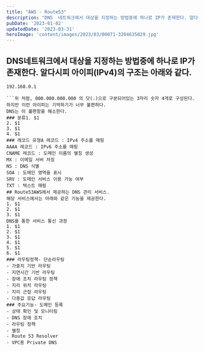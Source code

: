 ```yaml
---
title: "AWS - Route53"
description: "DNS  네트워크에서 대상을 지정하는 방법중에 하나로 IP가 존재한다. 알다시피 아이피(IPv4)의 구조는 아래와 같다.  192.168.0.1   위 처럼, 000.000.000.000 의 닷(.)으로 구분되어있는 3자리 숫자 4개로 구성된다. 하지만 이런 아이피는 기억하기가 너무 불..."
pubDate: '2023-01-02'
updatedDate: '2023-03-31'
heroImage: 'content/images/2023/03/00071-3204635829.jpg'
---
```


## DNS네트워크에서 대상을 지정하는 방법중에 하나로 IP가 존재한다. 알다시피 아이피(IPv4)의 구조는 아래와 같다.
```
192.168.0.1

```위 처럼, 000.000.000.000 의 닷(.)으로 구분되어있는 3자리 숫자 4개로 구성된다. 하지만 이런 아이피는 기억하기가 너무 불편하다.
DNS는 이 불편함을 해소한다.
### 분류1. $1
2. $1
3. $1
4. $1
### 레코드 유형A 레코드 : IPv4 주소를 매핑
AAAA 레코드 : IPv6 주소를 매핑
CNAME 레코드 : 도메인 이름의 별칭 생성
MX : 이메일 서버 저징
NS : DNS 식별
SOA : 도메인 영역을 표시
SRV : 도메인 서비스 이용 가능 여부
TXT : 텍스트 매핑
## Route53AWS에서 제공하는 DNS 관리 서비스.
해당 서비스에서는 아래와 같은 기능을 제공한다.
1. $1
2. $1
3. $1
DNS를 통한 서비스 통신 과정
1. $1
2. $1
3. $1
4. $1
5. $1
6. $1
### 라우팅정책- 단순라우팅
- 가중치 기반 라우팅
- 지연시간 기반 라우팅
- 장애 조치 라우팅 정책
- 지리 위치 라우팅
- 지리 근접 라우팅
- 다중값 응답 라우팅
### 주요기능- 도메인 등록
- 상태 확인 및 모니터링
- DNS 장애 조치
- 라우팅 정책
- 별칭
- Route 53 Resolver
- VPC용 Private DNS
